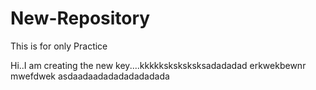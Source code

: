 New-Repository
==============

This is for only Practice

Hi..I am creating the new key....kkkkksksksksksadadadad   erkwekbewnr mwefdwek
asdaadaadadadadadadada